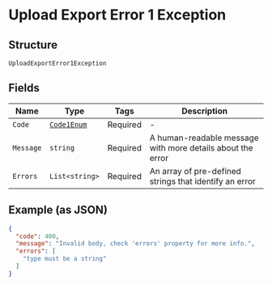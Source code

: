 
# Upload Export Error 1 Exception

## Structure

`UploadExportError1Exception`

## Fields

| Name | Type | Tags | Description |
|  --- | --- | --- | --- |
| `Code` | [`Code1Enum`](../../doc/models/code-1-enum.md) | Required | - |
| `Message` | `string` | Required | A human-readable message with more details about the error |
| `Errors` | `List<string>` | Required | An array of pre-defined strings that identify an error |

## Example (as JSON)

```json
{
  "code": 400,
  "message": "Invalid body, check 'errors' property for more info.",
  "errors": [
    "type must be a string"
  ]
}
```


